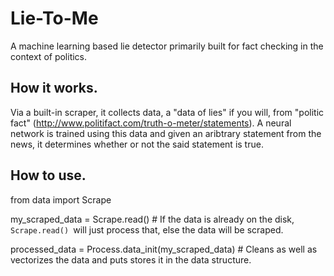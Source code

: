 # Lie-To-Me
A machine learning based lie detector primarily built for fact checking in the context of politics.

## How it works.
Via a built-in scraper, it collects data, a "data of lies" if you will, from "politic fact" (http://www.politifact.com/truth-o-meter/statements). 
A neural network is trained using this data and given an aribtrary statement from the news, it determines whether or not the said statement is true.

## How to use.
from data import Scrape

my_scraped_data = Scrape.read() # If the data is already on the disk, `Scrape.read() `will just process that, else the data will be scraped.

processed_data = Process.data_init(my_scraped_data) # Cleans as well as vectorizes the data and puts stores it in the data structure.

